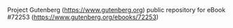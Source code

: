 Project Gutenberg (https://www.gutenberg.org) public repository
for eBook #72253 (https://www.gutenberg.org/ebooks/72253)
